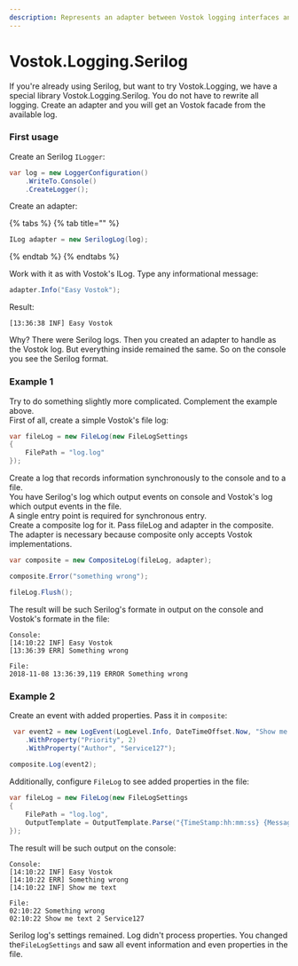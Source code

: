 ```yaml
---
description: Represents an adapter between Vostok logging interfaces and Serilog.
---
```


# Vostok.Logging.Serilog

If you're already using Serilog, but want to try Vostok.Logging, we have a special library Vostok.Logging.Serilog. You do not have to rewrite all logging. Create an adapter and you will get an Vostok facade from the available log.

### First usage

Create an Serilog `ILogger`:

```csharp
var log = new LoggerConfiguration()
    .WriteTo.Console()
    .CreateLogger();
```

Create an adapter:

{% tabs %}
{% tab title="" %}
```csharp
ILog adapter = new SerilogLog(log);
```
{% endtab %}
{% endtabs %}

Work with it as with Vostok's ILog. Type any informational message:

```csharp
adapter.Info("Easy Vostok");
```

Result:

```aspnet
[13:36:38 INF] Easy Vostok
```

Why? There were Serilog logs. Then you created an adapter to handle as the Vostok log. But everything inside remained the same. So on the console you see the Serilog format.

### Example 1

Try to do something slightly more complicated. Complement the example above.  
First of all, create a simple Vostok's file log:

```csharp
var fileLog = new FileLog(new FileLogSettings
{
    FilePath = "log.log"
});
```

Create a log that records information synchronously to the console and to a file.  
You have Serilog's log which output events on console and Vostok's log which output events in the file.  
A single entry point is required for synchronous entry.  
Create a composite log for it. Pass fileLog and adapter in the composite.  
The adapter is necessary because composite only accepts Vostok implementations.

```csharp
var composite = new CompositeLog(fileLog, adapter);

composite.Error("something wrong");

fileLog.Flush();
```

The result will be such Serilog's formate in output on the console and Vostok's formate in the file:

```aspnet
Console:
[14:10:22 INF] Easy Vostok
[13:36:39 ERR] Something wrong

File:
2018-11-08 13:36:39,119 ERROR Something wrong
```

### Example 2

Create an event with added properties. Pass it in `composite`:

```csharp
 var event2 = new LogEvent(LogLevel.Info, DateTimeOffset.Now, "Show me text")    
    .WithProperty("Priority", 2)    
    .WithProperty("Author", "Service127");
 
composite.Log(event2);
```

Additionally, configure `FileLog` to see added properties in the file:

```csharp
var fileLog = new FileLog(new FileLogSettings
{
    FilePath = "log.log",
    OutputTemplate = OutputTemplate.Parse("{TimeStamp:hh:mm:ss} {Message} {Priority} {Author} {Exception}{NewLine}")
});
```

The result will be such output on the console:

```aspnet
Console:
[14:10:22 INF] Easy Vostok
[14:10:22 ERR] Something wrong
[14:10:22 INF] Show me text

File:
02:10:22 Something wrong   
02:10:22 Show me text 2 Service127 
```

Serilog log's settings remained. Log didn't process properties. You changed the`FileLogSettings` and saw all event information and even properties in the file.

